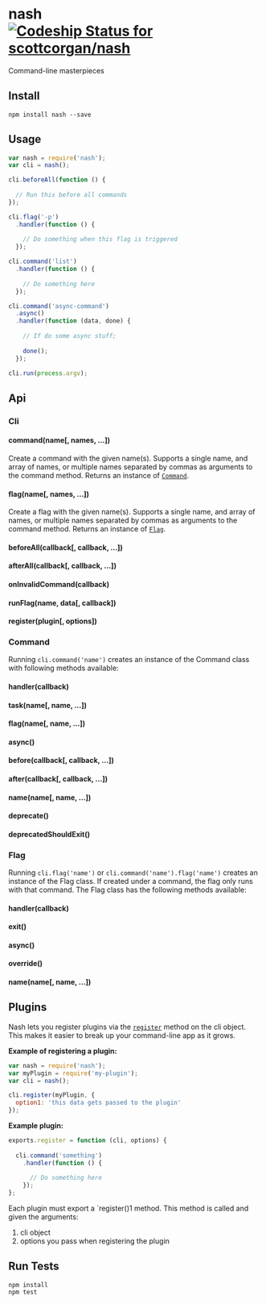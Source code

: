 # nash [ ![Codeship Status for scottcorgan/nash](https://codeship.com/projects/63cd73f0-528e-0132-350c-1e034fd16c6e/status)](https://codeship.com/projects/48678)

Command-line masterpieces

## Install

```
npm install nash --save
```

## Usage

```js
var nash = require('nash');
var cli = nash();

cli.beforeAll(function () {
  
  // Run this before all commands
});

cli.flag('-p')
  .handler(function () {
    
    // Do something when this flag is triggered
  });

cli.command('list')
  .handler(function () {
    
    // Do something here
  });

cli.command('async-command')
  .async()
  .handler(function (data, done) {
    
    // If do some async stuff;
    
    done();
  });

cli.run(process.argv);
```

## Api

### Cli

#### command(name[, names, ...])

Create a command with the given name(s). Supports a single name, and array of names, or multiple names separated by commas as arguments to the command method. Returns an instance of [`Command`](#command).

#### flag(name[, names, ...])

Create a flag with the given name(s). Supports a single name, and array of names, or multiple names separated by commas as arguments to the command method. Returns an instance of [`Flag`](#flag).

#### beforeAll(callback[, callback, ...])
#### afterAll(callback[, callback, ...])
#### onInvalidCommand(callback)
#### runFlag(name, data[, callback])
#### register(plugin[, options])

### Command

Running `cli.command('name')` creates an instance of the Command class with following methods available:

#### handler(callback)
#### task(name[, name, ...])
#### flag(name[, name, ...])
#### async()
#### before(callback[, callback, ...])
#### after(callback[, callback, ...])
#### name(name[, name, ...])
#### deprecate()
#### deprecatedShouldExit()

### Flag

Running `cli.flag('name')` or `cli.command('name').flag('name')` creates an instance of the Flag class. If created under a command, the flag only runs with that command. The Flag class has the following methods available:

#### handler(callback)
#### exit()
#### async()
#### override()
#### name(name[, name, ...])

## Plugins

Nash lets you register plugins via the [`register`](#register) method on the cli object. This makes it easier to break up your command-line app as it grows.

**Example of registering a plugin:**

```js
var nash = require('nash');
var myPlugin = require('my-plugin');
var cli = nash();

cli.register(myPlugin, {
  option1: 'this data gets passed to the plugin'
});
```

**Example plugin:**

```js
exports.register = function (cli, options) {
  
  cli.command('something')
    .handler(function () {
      
      // Do something here
    });
};
```

Each plugin must export a `register()1 method. This method is called and given the arguments:

1. cli object
2. options you pass when registering the plugin


## Run Tests

```
npm install
npm test
```
